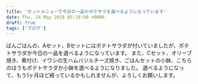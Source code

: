 ```yaml
---
title: 'セットメニューで今日の一品かポテサラを選べるようになっています'
date: Thu, 24 May 2018 03:19:50 +0000
draft: true
tags: ['ブログ']
---
```


ばんごはんの、Aセット、Bセットにはポテトサラダが付いていましたが、ポテトサラダか今日の一品を選べるようになっています。 また、Cセット、オリーブ焼き、煮付け、イワシの生ハムバジルチーズ焼き、ごはんセットの小鉢、こちらのほうもポテトサラダか小鉢を選べるようになりました。 選べるようになって、もう1ヶ月ほど経っているかもしれませんが、よろしくお願いします。
